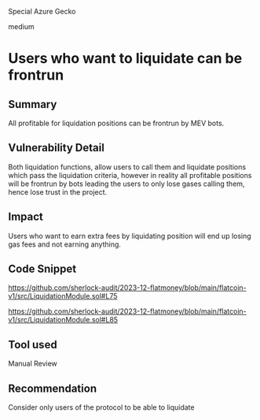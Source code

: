 Special Azure Gecko

medium

# Users who want to liquidate can be frontrun

## Summary
All profitable for liquidation positions can be frontrun by MEV bots. 

## Vulnerability Detail
Both liquidation functions, allow users to call them and liquidate positions which pass the liquidation criteria, however in reality all profitable positions will be frontrun by bots leading the users to only lose gases calling them, hence lose trust in the project. 

## Impact
Users who want to earn extra fees by liquidating position will end up losing gas fees and not earning anything.

## Code Snippet
https://github.com/sherlock-audit/2023-12-flatmoney/blob/main/flatcoin-v1/src/LiquidationModule.sol#L75

https://github.com/sherlock-audit/2023-12-flatmoney/blob/main/flatcoin-v1/src/LiquidationModule.sol#L85

## Tool used

Manual Review

## Recommendation
Consider only users of the protocol to be able to liquidate

